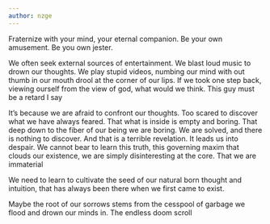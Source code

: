 ```yaml
---
author: nzge
---
```


Fraternize with your mind, your eternal companion. Be your own amusement. Be you own jester. 

We often seek external sources of entertainment. We blast loud music to drown our thoughts. We play stupid videos, numbing our mind with out thumb in our mouth drool at the corner of our lips. If we took one step back, viewing ourself from the view of god, what would we think. This guy must be a retard I say

It’s because we are afraid to confront our thoughts. Too scared to discover what we have always feared. That what is inside is empty and boring. That deep down to the fiber of our being we are boring. We are solved, and there is nothing to discover. And that is a terrible revelation. It leads us into despair. We cannot bear to learn this truth, this governing maxim that clouds our existence, we are simply disinteresting at the core. That we are immaterial

We need to learn to cultivate the seed of our natural born thought and intuition, that has always been there when we first came to exist. 

Maybe the root of our sorrows stems from the cesspool of garbage we flood and drown our minds in. The endless doom scroll